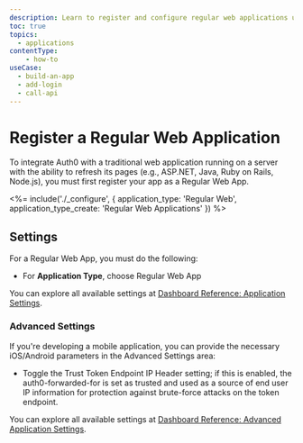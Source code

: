 ```yaml
---
description: Learn to register and configure regular web applications using the Auth0 Dashboard.
toc: true
topics:
  - applications
contentType: 
    - how-to
useCase:
  - build-an-app
  - add-login
  - call-api
---
```

# Register a Regular Web Application

To integrate Auth0 with a traditional web application running on a server with the ability to refresh its pages (e.g., ASP.NET, Java, Ruby on Rails, Node.js), you must first register your app as a Regular Web App.

<%= include('./_configure', { application_type: 'Regular Web', application_type_create: 'Regular Web Applications' }) %>

## Settings

For a Regular Web App, you must do the following:

- For **Application Type**, choose Regular Web App

You can explore all available settings at [Dashboard Reference: Application Settings](/reference/dashboard/settings-applications). 

### Advanced Settings

If you're developing a mobile application, you can provide the necessary iOS/Android parameters in the Advanced Settings area:

- Toggle the Trust Token Endpoint IP Header setting; if this is enabled, the auth0-forwarded-for is set as trusted and used as a source of end user IP information for protection against brute-force attacks on the token endpoint.

You can explore all available settings at [Dashboard Reference: Advanced Application Settings](/reference/dashboard/settings-applications-advanced). 
